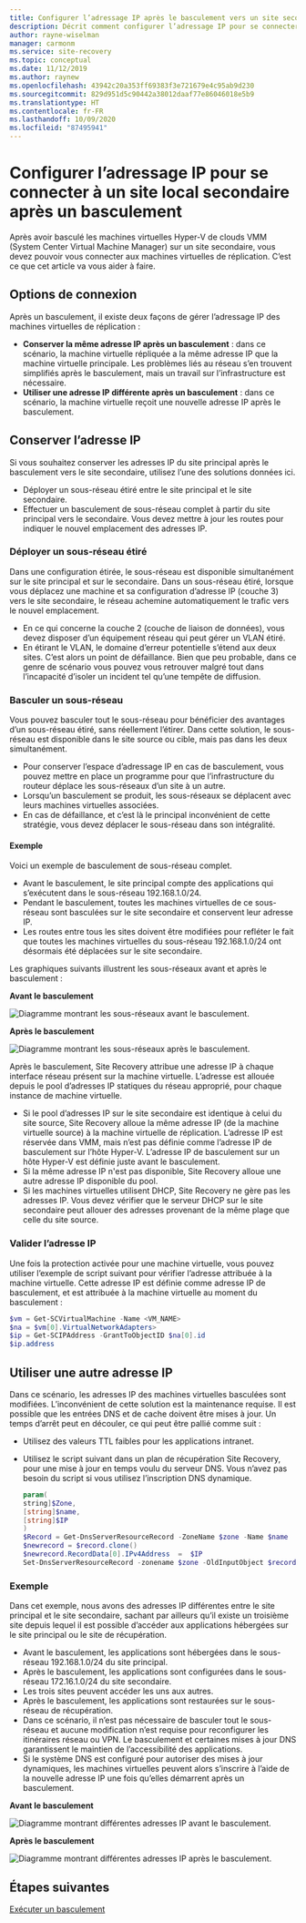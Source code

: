 ```yaml
---
title: Configurer l’adressage IP après le basculement vers un site secondaire avec Azure Site Recovery
description: Décrit comment configurer l’adressage IP pour se connecter à des machines virtuelles dans un site local secondaire après une reprise d’activité et un basculement avec Azure Site Recovery.
author: rayne-wiselman
manager: carmonm
ms.service: site-recovery
ms.topic: conceptual
ms.date: 11/12/2019
ms.author: raynew
ms.openlocfilehash: 43942c20a353ff69383f3e721679e4c95ab9d230
ms.sourcegitcommit: 829d951d5c90442a38012daaf77e86046018e5b9
ms.translationtype: HT
ms.contentlocale: fr-FR
ms.lasthandoff: 10/09/2020
ms.locfileid: "87495941"
---
```

# <a name="set-up-ip-addressing-to-connect-to-a-secondary-on-premises-site-after-failover"></a>Configurer l’adressage IP pour se connecter à un site local secondaire après un basculement

Après avoir basculé les machines virtuelles Hyper-V de clouds VMM (System Center Virtual Machine Manager) sur un site secondaire, vous devez pouvoir vous connecter aux machines virtuelles de réplication. C’est ce que cet article va vous aider à faire. 

## <a name="connection-options"></a>Options de connexion

Après un basculement, il existe deux façons de gérer l’adressage IP des machines virtuelles de réplication : 

- **Conserver la même adresse IP après un basculement** : dans ce scénario, la machine virtuelle répliquée a la même adresse IP que la machine virtuelle principale. Les problèmes liés au réseau s’en trouvent simplifiés après le basculement, mais un travail sur l’infrastructure est nécessaire.
- **Utiliser une adresse IP différente après un basculement** : dans ce scénario, la machine virtuelle reçoit une nouvelle adresse IP après le basculement. 
 

## <a name="retain-the-ip-address"></a>Conserver l’adresse IP

Si vous souhaitez conserver les adresses IP du site principal après le basculement vers le site secondaire, utilisez l’une des solutions données ici.

- Déployer un sous-réseau étiré entre le site principal et le site secondaire.
- Effectuer un basculement de sous-réseau complet à partir du site principal vers le secondaire. Vous devez mettre à jour les routes pour indiquer le nouvel emplacement des adresses IP.


### <a name="deploy-a-stretched-subnet"></a>Déployer un sous-réseau étiré

Dans une configuration étirée, le sous-réseau est disponible simultanément sur le site principal et sur le secondaire. Dans un sous-réseau étiré, lorsque vous déplacez une machine et sa configuration d’adresse IP (couche 3) vers le site secondaire, le réseau achemine automatiquement le trafic vers le nouvel emplacement. 

- En ce qui concerne la couche 2 (couche de liaison de données), vous devez disposer d’un équipement réseau qui peut gérer un VLAN étiré.
- En étirant le VLAN, le domaine d’erreur potentielle s’étend aux deux sites. C’est alors un point de défaillance. Bien que peu probable, dans ce genre de scénario vous pouvez vous retrouver malgré tout dans l’incapacité d’isoler un incident tel qu’une tempête de diffusion. 


### <a name="fail-over-a-subnet"></a>Basculer un sous-réseau

Vous pouvez basculer tout le sous-réseau pour bénéficier des avantages d’un sous-réseau étiré, sans réellement l’étirer. Dans cette solution, le sous-réseau est disponible dans le site source ou cible, mais pas dans les deux simultanément.

- Pour conserver l’espace d’adressage IP en cas de basculement, vous pouvez mettre en place un programme pour que l’infrastructure du routeur déplace les sous-réseaux d’un site à un autre.
- Lorsqu’un basculement se produit, les sous-réseaux se déplacent avec leurs machines virtuelles associées.
- En cas de défaillance, et c’est là le principal inconvénient de cette stratégie, vous devez déplacer le sous-réseau dans son intégralité.

#### <a name="example"></a>Exemple

Voici un exemple de basculement de sous-réseau complet. 

- Avant le basculement, le site principal compte des applications qui s’exécutent dans le sous-réseau 192.168.1.0/24.
- Pendant le basculement, toutes les machines virtuelles de ce sous-réseau sont basculées sur le site secondaire et conservent leur adresse IP. 
- Les routes entre tous les sites doivent être modifiées pour refléter le fait que toutes les machines virtuelles du sous-réseau 192.168.1.0/24 ont désormais été déplacées sur le site secondaire.

Les graphiques suivants illustrent les sous-réseaux avant et après le basculement :


**Avant le basculement**

![Diagramme montrant les sous-réseaux avant le basculement.](./media/hyper-v-vmm-networking/network-design2.png)

**Après le basculement**

![Diagramme montrant les sous-réseaux après le basculement.](./media/hyper-v-vmm-networking/network-design3.png)

Après le basculement, Site Recovery attribue une adresse IP à chaque interface réseau présent sur la machine virtuelle. L’adresse est allouée depuis le pool d’adresses IP statiques du réseau approprié, pour chaque instance de machine virtuelle.

- Si le pool d’adresses IP sur le site secondaire est identique à celui du site source, Site Recovery alloue la même adresse IP (de la machine virtuelle source) à la machine virtuelle de réplication. L’adresse IP est réservée dans VMM, mais n’est pas définie comme l’adresse IP de basculement sur l’hôte Hyper-V. L’adresse IP de basculement sur un hôte Hyper-V est définie juste avant le basculement.
- Si la même adresse IP n'est pas disponible, Site Recovery alloue une autre adresse IP disponible du pool.
- Si les machines virtuelles utilisent DHCP, Site Recovery ne gère pas les adresses IP. Vous devez vérifier que le serveur DHCP sur le site secondaire peut allouer des adresses provenant de la même plage que celle du site source.

### <a name="validate-the-ip-address"></a>Valider l’adresse IP

Une fois la protection activée pour une machine virtuelle, vous pouvez utiliser l’exemple de script suivant pour vérifier l’adresse attribuée à la machine virtuelle. Cette adresse IP est définie comme adresse IP de basculement, et est attribuée à la machine virtuelle au moment du basculement :

```powershell
$vm = Get-SCVirtualMachine -Name <VM_NAME>
$na = $vm[0].VirtualNetworkAdapters>
$ip = Get-SCIPAddress -GrantToObjectID $na[0].id
$ip.address
```

## <a name="use-a-different-ip-address"></a>Utiliser une autre adresse IP

Dans ce scénario, les adresses IP des machines virtuelles basculées sont modifiées. L’inconvénient de cette solution est la maintenance requise.  Il est possible que les entrées DNS et de cache doivent être mises à jour. Un temps d’arrêt peut en découler, ce qui peut être pallié comme suit :

- Utilisez des valeurs TTL faibles pour les applications intranet.
- Utilisez le script suivant dans un plan de récupération Site Recovery, pour une mise à jour en temps voulu du serveur DNS. Vous n’avez pas besoin du script si vous utilisez l’inscription DNS dynamique.

    ```powershell
    param(
    string]$Zone,
    [string]$name,
    [string]$IP
    )
    $Record = Get-DnsServerResourceRecord -ZoneName $zone -Name $name
    $newrecord = $record.clone()
    $newrecord.RecordData[0].IPv4Address  =  $IP
    Set-DnsServerResourceRecord -zonename $zone -OldInputObject $record -NewInputObject $Newrecord
    ```
    
### <a name="example"></a>Exemple 

Dans cet exemple, nous avons des adresses IP différentes entre le site principal et le site secondaire, sachant par ailleurs qu’il existe un troisième site depuis lequel il est possible d’accéder aux applications hébergées sur le site principal ou le site de récupération.

- Avant le basculement, les applications sont hébergées dans le sous-réseau 192.168.1.0/24 du site principal.
- Après le basculement, les applications sont configurées dans le sous-réseau 172.16.1.0/24 du site secondaire.
- Les trois sites peuvent accéder les uns aux autres.
- Après le basculement, les applications sont restaurées sur le sous-réseau de récupération.
- Dans ce scénario, il n’est pas nécessaire de basculer tout le sous-réseau et aucune modification n’est requise pour reconfigurer les itinéraires réseau ou VPN. Le basculement et certaines mises à jour DNS garantissent le maintien de l’accessibilité des applications.
- Si le système DNS est configuré pour autoriser des mises à jour dynamiques, les machines virtuelles peuvent alors s’inscrire à l’aide de la nouvelle adresse IP une fois qu’elles démarrent après un basculement.

**Avant le basculement**

![Diagramme montrant différentes adresses IP avant le basculement.](./media/hyper-v-vmm-networking/network-design10.png)

**Après le basculement**

![Diagramme montrant différentes adresses IP après le basculement.](./media/hyper-v-vmm-networking/network-design11.png)


## <a name="next-steps"></a>Étapes suivantes

[Exécuter un basculement](hyper-v-vmm-failover-failback.md)

